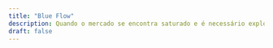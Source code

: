```yaml
---
title: "Blue Flow"
description: Quando o mercado se encontra saturado e é necessário explorar novos mercados.
draft: false
---
```

